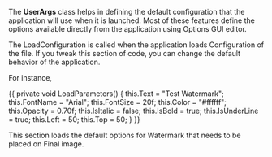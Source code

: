 The **UserArgs** class helps in defining the default configuration that the application will use when it is launched. Most of these features define the options available directly from the application using Options GUI editor. 

The LoadConfiguration is called when the application loads Configuration of the file. If you tweak this section of code, you can change the default behavior of the application. 

For instance, 

{{
private void LoadParameters()
        {
            this.Text = "Test Watermark";
            this.FontName = "Arial";
            this.FontSize = 20f;
            this.Color = "#ffffff";
            this.Opacity = 0.70f;
            this.IsItalic = false;
            this.IsBold = true;
            this.IsUnderLine = true;
            this.Left = 50;
            this.Top = 50;
        }
}}

This section loads the default options for Watermark that needs to be placed on Final image. 